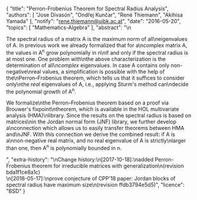 {
    "title": "Perron-Frobenius Theorem for Spectral Radius Analysis",
    "authors": [
        "Jose Divasón",
        "Ondřej Kunčar",
        "René Thiemann",
        "Akihisa Yamada"
    ],
    "notify": "rene.thiemann@uibk.ac.at",
    "date": "2016-05-20",
    "topics": [
        "Mathematics-Algebra"
    ],
    "abstract": "\n<p>The spectral radius of a matrix A is the maximum norm of all\neigenvalues of A. In previous work we already formalized that for a\ncomplex matrix A, the values in A<sup>n</sup> grow polynomially in n\nif and only if the spectral radius is at most one. One problem with\nthe above characterization is the determination of all\n<em>complex</em> eigenvalues. In case A contains only non-negative\nreal values, a simplification is possible with the help of the\nPerron&ndash;Frobenius theorem, which tells us that it suffices to consider only\nthe <em>real</em> eigenvalues of A, i.e., applying Sturm's method can\ndecide the polynomial growth of A<sup>n</sup>. </p><p> We formalize\nthe Perron&ndash;Frobenius theorem based on a proof via Brouwer's fixpoint\ntheorem, which is available in the HOL multivariate analysis (HMA)\nlibrary. Since the results on the spectral radius is based on matrices\nin the Jordan normal form (JNF) library, we further develop a\nconnection which allows us to easily transfer theorems between HMA and\nJNF. With this connection we derive the combined result: if A is a\nnon-negative real matrix, and no real eigenvalue of A is strictly\nlarger than one, then A<sup>n</sup> is polynomially bounded in n. </p>",
    "extra-history": "\nChange history:\n[2017-10-18]:\nadded Perron-Frobenius theorem for irreducible matrices with generalization\n(revision bda1f1ce8a1c)<br/>\n[2018-05-17]:\nprove conjecture of CPP'18 paper: Jordan blocks of spectral radius have maximum size\n(revision ffdb3794e5d5)",
    "licence": "BSD"
}